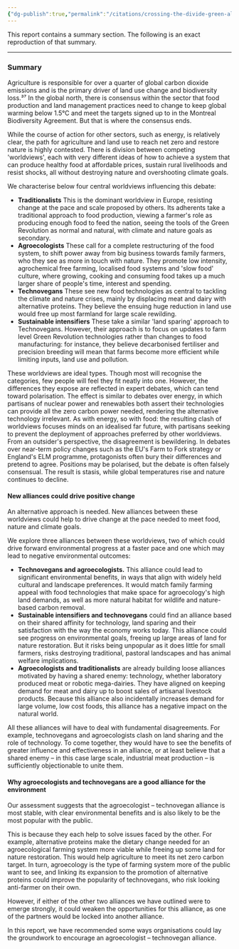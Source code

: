 ```yaml
---
{"dg-publish":true,"permalink":"/citations/crossing-the-divide-green-alliance/","created":"2025-10-23T17:42:45.847+01:00","updated":"2025-10-23T17:42:45.848+01:00"}
---
```



This report contains a summary section. The following is an exact reproduction of that summary.

***

### Summary

Agriculture is responsible for over a quarter of global carbon dioxide emissions and is the primary driver of land use change and biodiversity loss.³⁷ In the global north, there is consensus within the sector that food production and land management practices need to change to keep global warming below 1.5°C and meet the targets signed up to in the Montreal Biodiversity Agreement. But that is where the consensus ends.

While the course of action for other sectors, such as energy, is relatively clear, the path for agriculture and land use to reach net zero and restore nature is highly contested. There is division between competing 'worldviews', each with very different ideas of how to achieve a system that can produce healthy food at affordable prices, sustain rural livelihoods and resist shocks, all without destroying nature and overshooting climate goals.

We characterise below four central worldviews influencing this debate:

*   **Traditionalists**
    This is the dominant worldview in Europe, resisting change at the pace and scale proposed by others. Its adherents take a traditional approach to food production, viewing a farmer's role as producing enough food to feed the nation, seeing the tools of the Green Revolution as normal and natural, with climate and nature goals as secondary.
*   **Agroecologists**
    These call for a complete restructuring of the food system, to shift power away from big business towards family farmers, who they see as more in touch with nature. They promote low intensity, agrochemical free farming, localised food systems and 'slow food' culture, where growing, cooking and consuming food takes up a much larger share of people's time, interest and spending.
*   **Technovegans**
    These see new food technologies as central to tackling the climate and nature crises, mainly by displacing meat and dairy with alternative proteins. They believe the ensuing huge reduction in land use would free up most farmland for large scale rewilding.
*   **Sustainable intensifiers**
    These take a similar 'land sparing' approach to Technovegans. However, their approach is to focus on updates to farm level Green Revolution technologies rather than changes to food manufacturing: for instance, they believe decarbonised fertiliser and precision breeding will mean that farms become more efficient while limiting inputs, land use and pollution.

These worldviews are ideal types. Though most will recognise the categories, few people will feel they fit neatly into one. However, the differences they expose are reflected in expert debates, which can tend toward polarisation. The effect is similar to debates over energy, in which partisans of nuclear power and renewables both assert their technologies can provide all the zero carbon power needed, rendering the alternative technology irrelevant. As with energy, so with food: the resulting clash of worldviews focuses minds on an idealised far future, with partisans seeking to prevent the deployment of approaches preferred by other worldviews. From an outsider's perspective, the disagreement is bewildering. In debates over near-term policy changes such as the EU's Farm to Fork strategy or England's ELM programme, protagonists often bury their differences and pretend to agree. Positions may be polarised, but the debate is often falsely consensual. The result is stasis, while global temperatures rise and nature continues to decline.

#### New alliances could drive positive change

An alternative approach is needed. New alliances between these worldviews could help to drive change at the pace needed to meet food, nature and climate goals.

We explore three alliances between these worldviews, two of which could drive forward environmental progress at a faster pace and one which may lead to negative environmental outcomes:

*   **Technovegans and agroecologists.** This alliance could lead to significant environmental benefits, in ways that align with widely held cultural and landscape preferences. It would match family farming appeal with food technologies that make space for agroecology's high land demands, as well as more natural habitat for wildlife and nature-based carbon removal.
*   **Sustainable intensifiers and technovegans** could find an alliance based on their shared affinity for technology, land sparing and their satisfaction with the way the economy works today. This alliance could see progress on environmental goals, freeing up large areas of land for nature restoration. But it risks being unpopular as it does little for small farmers, risks destroying traditional, pastoral landscapes and has animal welfare implications.
*   **Agroecologists and traditionalists** are already building loose alliances motivated by having a shared enemy: technology, whether laboratory produced meat or robotic mega-dairies. They have aligned on keeping demand for meat and dairy up to boost sales of artisanal livestock products. Because this alliance also incidentally increases demand for large volume, low cost foods, this alliance has a negative impact on the natural world.

All these alliances will have to deal with fundamental disagreements. For example, technovegans and agroecologists clash on land sharing and the role of technology. To come together, they would have to see the benefits of greater influence and effectiveness in an alliance, or at least believe that a shared enemy – in this case large scale, industrial meat production – is sufficiently objectionable to unite them.

#### Why agroecologists and technovegans are a good alliance for the environment

Our assessment suggests that the agroecologist – technovegan alliance is most stable, with clear environmental benefits and is also likely to be the most popular with the public.

This is because they each help to solve issues faced by the other. For example, alternative proteins make the dietary change needed for an agroecological farming system more viable while freeing up some land for nature restoration. This would help agriculture to meet its net zero carbon target. In turn, agroecology is the type of farming system more of the public want to see, and linking its expansion to the promotion of alternative proteins could improve the popularity of technovegans, who risk looking anti-farmer on their own.

However, if either of the other two alliances we have outlined were to emerge strongly, it could weaken the opportunities for this alliance, as one of the partners would be locked into another alliance.

In this report, we have recommended some ways organisations could lay the groundwork to encourage an agroecologist – technovegan alliance.
